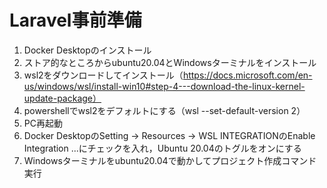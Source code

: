 # Laravel事前準備

1. Docker Desktopのインストール
2. ストア的なところからubuntu20.04とWindowsターミナルをインストール
3. wsl2をダウンロードしてインストール（https://docs.microsoft.com/en-us/windows/wsl/install-win10#step-4---download-the-linux-kernel-update-package）
4. powershellでwsl2をデフォルトにする（wsl --set-default-version 2）
5. PC再起動
6. Docker DesktopのSetting -> Resources -> WSL INTEGRATIONのEnable Integration ...にチェックを入れ，Ubuntu 20.04のトグルをオンにする
7. Windowsターミナルをubuntu20.04で動かしてプロジェクト作成コマンド実行